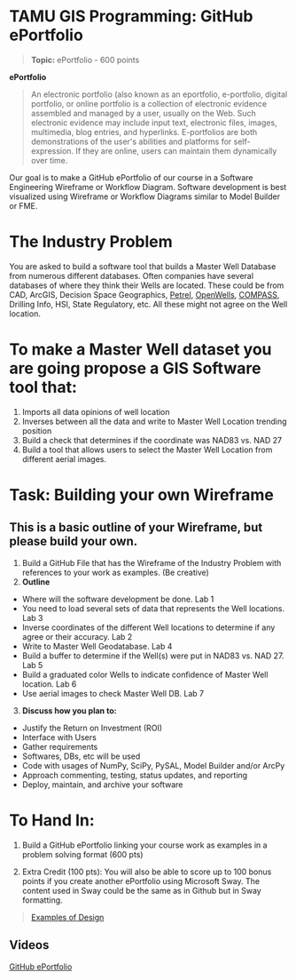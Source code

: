 # TAMU GIS Programming: GitHub ePortfolio 
>
>**Topic:** ePortfolio - 600 points

**ePortfolio**
> An electronic portfolio (also known as an eportfolio, e-portfolio, digital portfolio, or online portfolio is a collection of electronic evidence assembled and managed by a user, usually on the Web. Such electronic evidence may include input text, electronic files, images, multimedia, blog entries, and hyperlinks. E-portfolios are both demonstrations of the user's abilities and platforms for self-expression. If they are online, users can maintain them dynamically over time.

Our goal is to make a GitHub ePortfolio of our course in a Software Engineering Wireframe or Workflow Diagram.  Software development is best visualized using Wireframe or Workflow Diagrams similar to Model Builder or FME. 


# The Industry Problem

You are asked to build a software tool that builds a Master Well Database from numerous different databases.  Often companies have several databases of where they think their Wells are located.  These could be from CAD, ArcGIS, Decision Space Geographics, [Petrel](https://www.software.slb.com/products/petrel), [OpenWells](https://www.landmark.solutions/OpenWells), [COMPASS](https://www.landmark.solutions/COMPASS-Directional-Well-Path-Planning), Drilling Info, HSI, State Regulatory, etc.  All these might not agree on the Well location.  

# To make a Master Well dataset you are going propose a GIS Software tool that:
1. Imports all data opinions of well location
2. Inverses between all the data and write to Master Well Location trending position
3. Build a check that determines if the coordinate was NAD83 vs. NAD 27
4. Build a tool that allows users to select the Master Well Location from different aerial images.
<!-- 5. Determin -->

>
# **Task:**  Building your own Wireframe
## This is a basic outline of your Wireframe, but please build your own.
1. Build a GitHub File that has the Wireframe of the Industry Problem with references to your work as examples. (Be creative)
2. **Outline**
 - Where will the software development be done.  Lab 1
 - You need to load several sets of data that represents the Well locations. Lab 3
 - Inverse coordinates of the different Well locations to determine if any agree or their accuracy. Lab 2
 - Write to Master Well Geodatabase. Lab 4
 - Build a buffer to determine if the Well(s) were put in NAD83 vs. NAD 27. Lab 5
 - Build a graduated color Wells to indicate confidence of Master Well location. Lab 6
 - Use aerial images to check Master Well DB. Lab 7
3. **Discuss how you plan to:**
 - Justify the Return on Investment (ROI)
 - Interface with Users
 - Gather requirements
 - Softwares, DBs, etc will be used
 - Code with usages of NumPy, SciPy, PySAL, Model Builder and/or ArcPy
 - Approach commenting, testing, status updates, and reporting
 - Deploy, maintain, and archive your software
 
# **To Hand In:**
1. Build a GitHub ePortfolio linking  your course work as examples in a problem solving format (600 pts)
>
2. Extra Credit (100 pts):
You will also be able to score up to 100 bonus points if you create another ePortfolio using Microsoft Sway. The content used in Sway could be the same as in Github but in Sway formatting.
> [Examples of Design](http://wp.auburn.edu/writing/eportfolio-project/eportfolio-examples/) 
>

## Videos
[GitHub ePortfolio](https://youtu.be/PbBEgCwGhY0)
